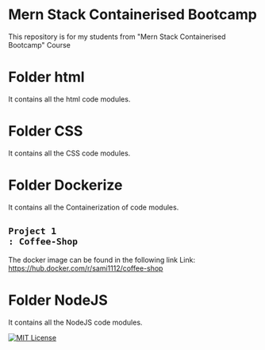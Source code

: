 
# Mern Stack Containerised Bootcamp

This repository is for my students from "Mern Stack Containerised Bootcamp" Course

# Folder html
It contains all the html code modules.

# Folder CSS
It contains all the CSS code modules.

# Folder Dockerize
It contains all the Containerization of code modules.

## <code style="color : name_color">Project 1 : Coffee-Shop </code>
The docker image can be found in the following link
Link: https://hub.docker.com/r/sami1112/coffee-shop

# Folder NodeJS
It contains all the NodeJS code modules.


[![MIT License](https://img.shields.io/badge/License-MIT-green.svg)](https://choosealicense.com/licenses/mit/)
